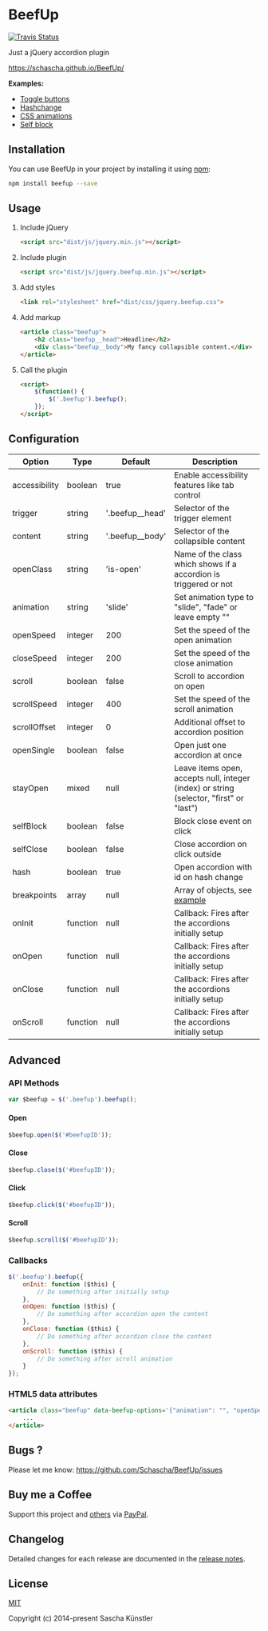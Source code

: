 # BeefUp

[![Travis Status](https://travis-ci.org/Schascha/BeefUp.svg?branch=master)](https://travis-ci.org/Schascha/BeefUp)

Just a jQuery accordion plugin

https://schascha.github.io/BeefUp/

**Examples:**

* [Toggle buttons](https://jsfiddle.net/Schascha/2Lzmfdb1/)
* [Hashchange](http://jsfiddle.net/Schascha/kovejmab/)
* [CSS animations](https://jsfiddle.net/Schascha/ohb07vzq/)
* [Self block](https://jsfiddle.net/Schascha/cek0g8ah/)

## Installation

You can use BeefUp in your project by installing it using [npm](https://www.npmjs.com/package/beefup):

```sh
npm install beefup --save
```

## Usage

1. Include jQuery

    ```html
    <script src="dist/js/jquery.min.js"></script>
    ```

2. Include plugin

    ```html
    <script src="dist/js/jquery.beefup.min.js"></script>
    ```

3. Add styles

    ```html
    <link rel="stylesheet" href="dist/css/jquery.beefup.css">
    ```

4. Add markup

    ```html
    <article class="beefup">
        <h2 class="beefup__head">Headline</h2>
        <div class="beefup__body">My fancy collapsible content.</div>
    </article>
    ```

5. Call the plugin

    ```html
    <script>
        $(function() {
            $('.beefup').beefup();
        });
    </script>
    ```

## Configuration

Option			| Type		| Default			| Description
---				| ---		| ---				| ---
accessibility	| boolean	| true				| Enable accessibility features like tab control
trigger			| string	| '.beefup__head'	| Selector of the trigger element
content			| string	| '.beefup__body'	| Selector of the collapsible content
openClass		| string	| 'is-open'			| Name of the class which shows if a accordion is triggered or not
animation		| string	| 'slide'			| Set animation type to "slide", "fade" or leave empty ""
openSpeed		| integer	| 200				| Set the speed of the open animation
closeSpeed		| integer 	| 200				| Set the speed of the close animation
scroll			| boolean	| false				| Scroll to accordion on open
scrollSpeed		| integer	| 400				| Set the speed of the scroll animation
scrollOffset	| integer	| 0					| Additional offset to accordion position
openSingle		| boolean	| false				| Open just one accordion at once
stayOpen		| mixed		| null				| Leave items open, accepts null, integer (index) or string (selector, "first" or "last")
selfBlock		| boolean	| false				| Block close event on click
selfClose		| boolean	| false				| Close accordion on click outside
hash			| boolean	| true				| Open accordion with id on hash change
breakpoints		| array		| null				| Array of objects, see [example](https://schascha.github.io/BeefUp/#breakpoints)
onInit			| function	| null				| Callback: Fires after the accordions initially setup
onOpen			| function	| null				| Callback: Fires after the accordions initially setup
onClose			| function	| null				| Callback: Fires after the accordions initially setup
onScroll		| function	| null				| Callback: Fires after the accordions initially setup

## Advanced

### API Methods

```javascript
var $beefup = $('.beefup').beefup();
```

#### Open

```javascript
$beefup.open($('#beefupID'));
```

#### Close

```javascript
$beefup.close($('#beefupID'));
```

#### Click

```javascript
$beefup.click($('#beefupID'));
```

#### Scroll

```javascript
$beefup.scroll($('#beefupID'));
```

### Callbacks

```javascript
$('.beefup').beefup({
    onInit: function ($this) {
        // Do something after initially setup
    },
    onOpen: function ($this) {
        // Do something after accordion open the content
    },
    onClose: function ($this) {
        // Do something after accordion close the content
    },
    onScroll: function ($this) {
        // Do something after scroll animation
    }
});
```

### HTML5 data attributes

```html
<article class="beefup" data-beefup-options='{"animation": "", "openSpeed": 800}'>
    ...
</article>
```

## Bugs ?

Please let me know: https://github.com/Schascha/BeefUp/issues

## Buy me a Coffee

Support this project and [others](https://github.com/Schascha?tab=repositories) via [PayPal](https://www.paypal.me/LosZahlos). 

## Changelog

Detailed changes for each release are documented in the [release notes](https://github.com/Schascha/BeefUp/releases).

## License

[MIT](./LICENSE)

Copyright (c) 2014-present Sascha Künstler

